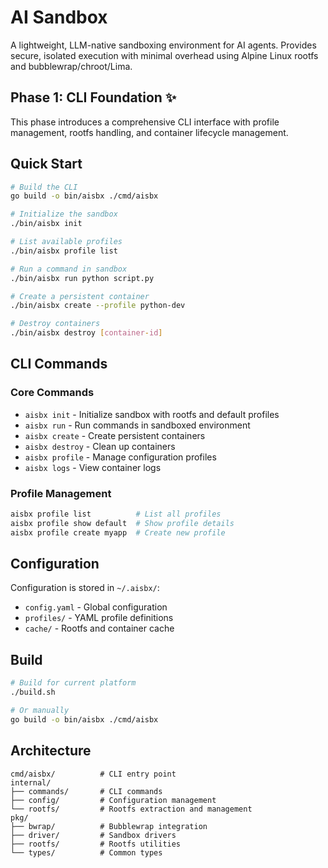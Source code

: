 # AI Sandbox

A lightweight, LLM-native sandboxing environment for AI agents. Provides secure, isolated execution with minimal overhead using Alpine Linux rootfs and bubblewrap/chroot/Lima.

## Phase 1: CLI Foundation ✨

This phase introduces a comprehensive CLI interface with profile management, rootfs handling, and container lifecycle management.

## Quick Start

```bash
# Build the CLI
go build -o bin/aisbx ./cmd/aisbx

# Initialize the sandbox
./bin/aisbx init

# List available profiles
./bin/aisbx profile list

# Run a command in sandbox
./bin/aisbx run python script.py

# Create a persistent container
./bin/aisbx create --profile python-dev

# Destroy containers
./bin/aisbx destroy [container-id]
```

## CLI Commands

### Core Commands
- `aisbx init` - Initialize sandbox with rootfs and default profiles
- `aisbx run` - Run commands in sandboxed environment
- `aisbx create` - Create persistent containers
- `aisbx destroy` - Clean up containers
- `aisbx profile` - Manage configuration profiles
- `aisbx logs` - View container logs

### Profile Management
```bash
aisbx profile list          # List all profiles
aisbx profile show default  # Show profile details
aisbx profile create myapp  # Create new profile
```

## Configuration

Configuration is stored in `~/.aisbx/`:
- `config.yaml` - Global configuration
- `profiles/` - YAML profile definitions
- `cache/` - Rootfs and container cache

## Build

```bash
# Build for current platform
./build.sh

# Or manually
go build -o bin/aisbx ./cmd/aisbx
```

## Architecture

```
cmd/aisbx/          # CLI entry point
internal/
├── commands/       # CLI commands
├── config/         # Configuration management
└── rootfs/         # Rootfs extraction and management
pkg/
├── bwrap/          # Bubblewrap integration
├── driver/         # Sandbox drivers
├── rootfs/         # Rootfs utilities
└── types/          # Common types
```


